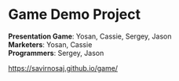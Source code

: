 # Game Demo Project
<b>Presentation Game</b>: Yosan, Cassie, Sergey, Jason <br>
<b>Marketers</b>: Yosan, Cassie <br>
<b>Programmers</b>: Sergey, Jason <br>

https://savirnosaj.github.io/game/